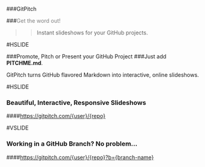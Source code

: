 ###GitPitch

###<span style="color:gray">Get the word out!</span>

>> Instant slideshows for your GitHub projects.

#HSLIDE

###Promote, Pitch or Present your GitHub Project
###Just add **PITCHME.md**.

GitPitch turns GitHub flavored Markdown into
interactive, online slideshows.

#HSLIDE

### Beautiful, Interactive, Responsive Slideshows

####https://gitpitch.com/{user}/{repo}

#VSLIDE

### Working in a GitHub Branch? No problem...

####https://gitpitch.com/{user}/{repo}?b={branch-name}
